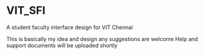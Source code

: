 # VIT_SFI
A student faculty interface design for VIT Chennai

This is basically my idea and design any suggestions are welcome
Help and support documents will be uploaded shortly
